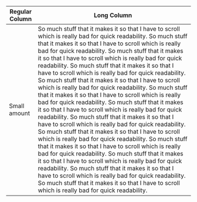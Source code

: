 | Regular Column | Long Column |
| -------------- | ----------- |
| Small amount | So much stuff that it makes it so that I have to scroll which is really bad for quick readability. So much stuff that it makes it so that I have to scroll which is really bad for quick readability. So much stuff that it makes it so that I have to scroll which is really bad for quick readability. So much stuff that it makes it so that I have to scroll which is really bad for quick readability. So much stuff that it makes it so that I have to scroll which is really bad for quick readability. So much stuff that it makes it so that I have to scroll which is really bad for quick readability. So much stuff that it makes it so that I have to scroll which is really bad for quick readability. So much stuff that it makes it so that I have to scroll which is really bad for quick readability. So much stuff that it makes it so that I have to scroll which is really bad for quick readability. So much stuff that it makes it so that I have to scroll which is really bad for quick readability. So much stuff that it makes it so that I have to scroll which is really bad for quick readability. So much stuff that it makes it so that I have to scroll which is really bad for quick readability. So much stuff that it makes it so that I have to scroll which is really bad for quick readability. |